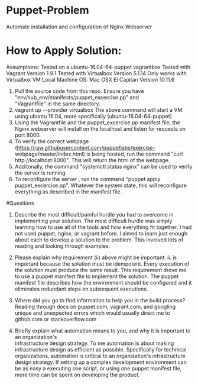 # Puppet-Problem
Automate installation and configuration of Nginx Webserver

# How to Apply Solution:

Assumptions:
Tested on a ubuntu-16.04-64-puppet vagrantbox
Tested with Vagrant Version 1.9.1
Tested with Virtualbox Version 5.1.14
Only works with Virtualbox VM
Local Machine OS: Mac OSX El Capitan Version 10.11.6

1. Pull the source code from this repo. Ensure you have "env/sub_env/manifests/puppet_excercise.pp" and  
   "Vagrantfile" in the same directory.
2. vagrant up --provider virtualbox
   The above command will start a VM using ubuntu 16.04, more specifically (ubuntu-16.04-64-puppet)
3. Using the Vagrantfile and the puppet_excercise.pp manifest file, the Nginx webserver will install on 
   the localhost and listen for requests on port 8000. 
4. To verify the correct webpage (https://raw.githubusercontent.com/puppetlabs/exercise-
   webpage/master/index.html) is being hosted, run the command "curl http://localhost:8000". This will return the html of the webpage.
5. Additonally, the command "systemctl status nginx" can be used to verify the server is running.
6. To reconfigure the server , run the command "puppet apply puppet_excercise.pp". Whatever the system 
   state, this will reconfigure everything as described in the manifest file.

#Questions 

1. Describe the most difficult/painful hurdle you had to overcome in implementing your solution.
    The most difficult hurdle was simply learning how to use all of the tools and how everything fit together. I had not used puppet, nginx, or vagrant before. I aimed to learn just enough about each to develop a solution to the problem. This involved lots of reading and looking through examples.

2. Please explain why requirement (ii) above might be important.
   ii. is important because the solution must be idempotent. Every execution of the solution must produce the same result. This requirement drove me to use a puppet manifest file to implement the solution. The puppet manifest file describes how the environment should be configured and it eliminates redundant steps on subsequent executions.

3. Where did you go to find information to help you in the build process?
   Reading through docs on puppet.com, vagrant.com, and googling unique and unexpected errors which would usually direct me to github.com or stackoverflow.com

4. Briefly explain what automation means to you, and why it is important to an organization's  
   infrastructure design strategy.
   To me automation is about making infrastructure design as efficient as possible. Specifically for technical organizations, automation is critical to an organization's infrastructure design strategy. If setting up a complex development environment can be as easy a executing one script, or using one puppet manifest file, more time can be spent on developing the product. 